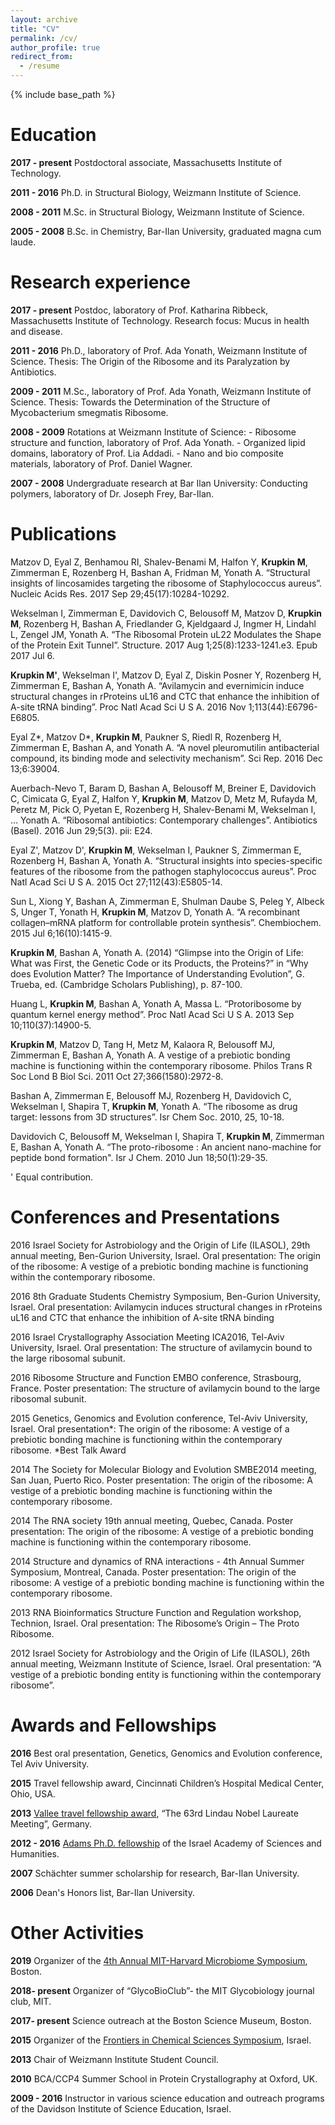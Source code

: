 ```yaml
---
layout: archive
title: "CV"
permalink: /cv/
author_profile: true
redirect_from:
  - /resume
---
```


{% include base_path %}

Education
======
**2017 - present**  Postdoctoral associate, Massachusetts Institute of Technology.

**2011 - 2016**     Ph.D. in Structural Biology, Weizmann Institute of Science.

**2008 - 2011**     M.Sc. in Structural Biology, Weizmann Institute of Science.

**2005 - 2008**     B.Sc. in Chemistry, Bar-Ilan University, graduated magna cum laude.




Research experience
======

**2017 - present**  Postdoc, laboratory of Prof. Katharina Ribbeck,
                    Massachusetts Institute of Technology.
                    Research focus: Mucus in health and disease. 

**2011 - 2016**     Ph.D., laboratory of Prof. Ada Yonath, 
                    Weizmann Institute of Science.
                    Thesis: The Origin of the Ribosome and its Paralyzation by Antibiotics.

**2009 - 2011**     M.Sc., laboratory of Prof. Ada Yonath, 
                    Weizmann Institute of Science.
                    Thesis: Towards the Determination of the Structure of Mycobacterium smegmatis Ribosome.

**2008 - 2009**     Rotations at Weizmann Institute of Science:
                    - Ribosome structure and function, laboratory of Prof. Ada Yonath. 
                    - Organized lipid domains, laboratory of Prof. Lia Addadi.
                    - Nano and bio composite materials, laboratory of Prof. Daniel Wagner.

**2007 - 2008**     Undergraduate research at Bar Ilan University:
                    Conducting polymers, laboratory of Dr. Joseph Frey, Bar-Ilan.


Publications
======
Matzov D, Eyal Z, Benhamou RI, Shalev-Benami M, Halfon Y, **Krupkin M**, Zimmerman E, Rozenberg H, Bashan A, Fridman M, Yonath A. “Structural insights of lincosamides targeting the ribosome of Staphylococcus aureus”. Nucleic Acids Res. 2017 Sep 29;45(17):10284-10292.

Wekselman I, Zimmerman E, Davidovich C, Belousoff M, Matzov D, **Krupkin M**, Rozenberg H, Bashan A, Friedlander G, Kjeldgaard J, Ingmer H, Lindahl L, Zengel JM, Yonath A. “The Ribosomal Protein uL22 Modulates the Shape of the Protein Exit Tunnel”. Structure. 2017 Aug 1;25(8):1233-1241.e3. Epub 2017 Jul 6.

**Krupkin M'**, Wekselman I', Matzov D, Eyal Z, Diskin Posner Y, Rozenberg H, Zimmerman E, Bashan A, Yonath A. “Avilamycin and evernimicin induce structural changes in rProteins uL16 and CTC that enhance the inhibition of A-site tRNA binding”. Proc Natl Acad Sci U S A. 2016 Nov 1;113(44):E6796-E6805.

Eyal Z*, Matzov D*, **Krupkin M**, Paukner S, Riedl R, Rozenberg H, Zimmerman E, Bashan A, and Yonath A. “A novel pleuromutilin antibacterial compound, its binding mode and selectivity mechanism”. Sci Rep. 2016 Dec 13;6:39004.

Auerbach-Nevo T, Baram D, Bashan A, Belousoff M, Breiner E, Davidovich C, Cimicata G, Eyal Z, Halfon Y, **Krupkin M**, Matzov D, Metz M, Rufayda M, Peretz M, Pick O, Pyetan E, Rozenberg H, Shalev-Benami M, Wekselman I, … Yonath A. “Ribosomal antibiotics: Contemporary challenges”. Antibiotics (Basel). 2016 Jun 29;5(3). pii: E24.

Eyal Z', Matzov D', **Krupkin M**, Wekselman I, Paukner S, Zimmerman E, Rozenberg H, Bashan A, Yonath A. “Structural insights into species-specific features of the ribosome from the pathogen staphylococcus aureus”. Proc Natl Acad Sci U S A. 2015 Oct 27;112(43):E5805-14. 

Sun L, Xiong Y, Bashan A, Zimmerman E, Shulman Daube S, Peleg Y, Albeck S, Unger T, Yonath H, **Krupkin M**, Matzov D, Yonath A. “A recombinant collagen–mRNA platform for controllable protein synthesis”. Chembiochem. 2015 Jul 6;16(10):1415-9.

**Krupkin M**, Bashan A, Yonath A. (2014) “Glimpse into the Origin of Life: What was First, the Genetic Code or its Products, the Proteins?” in “Why does Evolution Matter? The Importance of Understanding Evolution”, G. Trueba, ed. (Cambridge Scholars Publishing), p. 87-100. 

Huang L, **Krupkin M**, Bashan A, Yonath A, Massa L. “Protoribosome by quantum kernel energy method”. Proc Natl Acad Sci U S A. 2013 Sep 10;110(37):14900-5.

**Krupkin M**, Matzov D, Tang H, Metz M, Kalaora R, Belousoff MJ, Zimmerman E, Bashan A, Yonath A. A vestige of a prebiotic bonding machine is functioning within the contemporary ribosome. Philos Trans R Soc Lond B Biol Sci. 2011 Oct 27;366(1580):2972-8.

Bashan A, Zimmerman E, Belousoff MJ, Rozenberg H, Davidovich C, Wekselman I, Shapira T, **Krupkin M**, Yonath A.  “The ribosome as drug target: lessons from 3D structures”. Isr Chem Soc. 2010, 25, 10-18.

Davidovich C, Belousoff M, Wekselman I, Shapira T, **Krupkin M**, Zimmerman E, Bashan A, Yonath A. “The proto-ribosome : An ancient nano-machine for peptide bond formation". Isr J Chem. 2010 Jun 18;50(1):29-35.

' Equal contribution.

  
Conferences and Presentations 
======
2016
Israel Society for Astrobiology and the Origin of Life (ILASOL), 29th annual meeting,
Ben-Gurion University, Israel.
Oral presentation: The origin of the ribosome: A vestige of a prebiotic bonding machine is functioning within the contemporary ribosome.

2016
8th Graduate Students Chemistry Symposium, Ben-Gurion University, Israel.
Oral presentation: Avilamycin induces structural changes in rProteins uL16 and CTC that enhance the inhibition of A-site tRNA binding

2016
Israel Crystallography Association Meeting ICA2016, Tel-Aviv University, Israel. 
Oral presentation: The structure of avilamycin bound to the large ribosomal subunit.

2016
Ribosome Structure and Function EMBO conference, Strasbourg, France.
Poster presentation: The structure of avilamycin bound to the large ribosomal subunit.

2015
Genetics, Genomics and Evolution conference, Tel-Aviv University, Israel. 
Oral presentation*: The origin of the ribosome: A vestige of a prebiotic bonding machine is functioning within the contemporary ribosome.
*Best Talk Award

2014
The Society for Molecular Biology and Evolution SMBE2014 meeting, San Juan, Puerto Rico.
Poster presentation: The origin of the ribosome: A vestige of a prebiotic bonding machine is functioning within the contemporary ribosome.

2014
The RNA society 19th annual meeting, Quebec, Canada.
Poster presentation: The origin of the ribosome: A vestige of a prebiotic bonding machine is functioning within the contemporary ribosome.

2014
Structure and dynamics of RNA interactions - 4th Annual Summer Symposium, Montreal, Canada.
Poster presentation: The origin of the ribosome: A vestige of a prebiotic bonding machine is functioning within the contemporary ribosome.

2013
RNA Bioinformatics Structure Function and Regulation workshop,
Technion, Israel. 
Oral presentation: The Ribosome’s Origin – The Proto Ribosome.

2012
Israel Society for Astrobiology and the Origin of Life (ILASOL), 26th annual
meeting, Weizmann Institute of Science, Israel.
Oral presentation: “A vestige of a prebiotic bonding entity is functioning within the contemporary ribosome”.

  
Awards and Fellowships
======
**2016** Best oral presentation, Genetics, Genomics and Evolution conference, Tel Aviv University.

**2015** Travel fellowship award, Cincinnati Children’s Hospital Medical Center, Ohio, USA.

**2013** [Vallee travel fellowship award](https://www.thevalleefoundation.org/programs/lindau/miri-krupkin-msc-0), “The 63rd Lindau Nobel Laureate Meeting”, Germany.

**2012 - 2016** [Adams Ph.D. fellowship](http://adams.academy.ac.il/fellow/miri-krupkin/) of the Israel Academy of Sciences and Humanities. 

**2007** Schächter summer scholarship for research, Bar-Ilan University.

**2006** Dean's Honors list, Bar-Ilan University.

  
Other Activities
======
**2019** Organizer of the [4th Annual MIT-Harvard Microbiome Symposium](https://microbiome2019.wordpress.com), Boston. 

**2018- present** Organizer of “GlycoBioClub”- the MIT Glycobiology journal club, MIT.  

**2017- present** Science outreach at the Boston Science Museum, Boston.  

**2015** Organizer of the [Frontiers in Chemical Sciences Symposium](http://www.weizmann.ac.il/chemistry/sites/chemistry/files/17323poster16508_13.pdf), Israel.

**2013** Chair of Weizmann Institute Student Council.

**2010** BCA/CCP4 Summer School in Protein Crystallography at Oxford, UK.

**2009 - 2016** Instructor in various science education and outreach programs of the Davidson Institute of Science Education, Israel.
